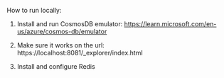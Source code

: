 How to run locally:

1. Install and run CosmosDB emulator:
   https://learn.microsoft.com/en-us/azure/cosmos-db/emulator

2. Make sure it works on the url:
   https://localhost:8081/_explorer/index.html

3. Install and configure Redis
